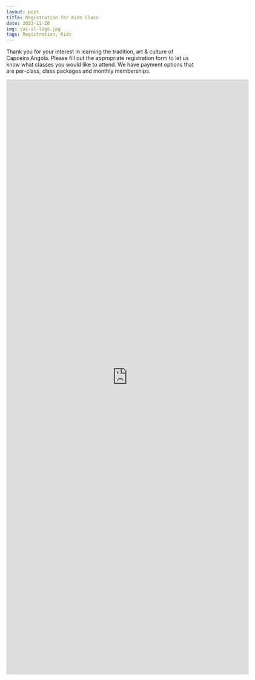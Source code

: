 ```yaml
---
layout: post
title: Registration for Kids Class
date: 2023-11-20
img: cac-il-logo.jpg
tags: Registration, Kids
---
```

Thank you for your interest in learning the tradition, art & culture of Capoeira Angola. Please fill out the appropriate registration form to let us know what classes you would like to attend. We have payment options that are per-class, class packages and monthly memberships.

<iframe src="https://docs.google.com/forms/d/e/1FAIpQLScfAFRsZT08RyM-WCQB2TZt-Mfu7E7MSSsqq72_gR3eIE0kCA/viewform?embedded=true" width="640" height="1571" frameborder="0" marginheight="0" marginwidth="0">Loading...</iframe>
